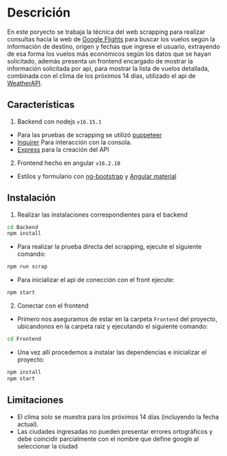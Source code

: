 # Descrición

En este poryecto se trabaja la técnica del web scrapping para realizar consultas hacia la web de [Google Flights]("https://www.google.com/travel/flights") para buscar los vuelos según la información de destino, origen y fechas que ingrese el usuario, extrayendo de esa forma los vuelos más económicos según los datos que se hayan solicitado, además presenta un frontend encargado de mostrar la información solicitada por api, para mostrar la lista de vuelos detallada, combinada con el clima de los próximos 14 días, utilizado el api de [WeatherAPI](https://www.weatherapi.com/).


## Características
1. Backend con nodejs `v16.15.1`
- Para las pruebas de scrapping se utilizó [puppeteer]("https://pptr.dev/")
- [Inquirer]("https://www.npmjs.com/package/inquirer#documentation") Para interacción con la consola.
- [Express]("https://expressjs.com") para la creación del API

2. Frontend hecho en angular `v16.2.10`
- Estilos y formulario con [ng-bootstrap]("https://ng-bootstrap.github.io/#/home") y [Angular material]("https://material.angular.io/")


## Instalación
1. Realizar las instalaciones correspondientes para el backend

```sh
cd Backend
npm install
```

- Para realizar la prueba directa del scrapping, ejecute el siguiente comando:
```sh
npm run scrap
```
    
- Para inicializar el api de conección con el front ejecute:
```sh
npm start
```

2. Conectar con el frontend

- Primero nos aseguramos de estar en la carpeta `Frontend` del proyecto, ubicandonos en la carpeta raiz  y ejecutando el siguiente comando:

```sh
cd Frontend
```

- Una vez allí procedemos a instalar las dependencias e inicializar el proyecto:
```sh
npm install
npm start
```



## Limitaciones
- El clima solo se muestra para los próximos 14 días (incluyendo la fecha actual).
- Las ciudades ingresadas no pueden presentar errores ortográficos y debe coincidir parcialmente con el nombre que define google al seleccionar la ciudad

